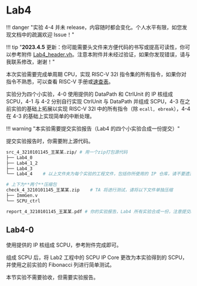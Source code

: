 # Lab4

!!! danger "实验 4-4 并未 release，内容随时都会变化。个人水平有限，如您发现文档中的疏漏欢迎 Issue！"

!!! tip "**2023.4.5** 更新：你可能需要头文件来方便代码的书写或提高可读性，你可以参考附件 [Lab4_header.vh](./attachment/Lab4_header.vh)。注意本附件并未经过验证，如果你发现错误，请与我联系修改，谢谢！"

本次实验需要完成单周期 CPU，实现 RISC-V 32I 指令集的所有指令，如果你对指令不熟悉，可以查看 RISC-V 手册或[速查表](../Other/RISC_V.md)。

实验分为四个小实验，4-0 使用提供的 DataPath 和 CtrlUnit 的 IP 核组成 SCPU，4-1 与 4-2 分别自行实现 CtrlUnit 与 DataPath 并组成 SCPU，4-3 在之前实验的基础上拓展以实现 RISC-V 32I 中的所有指令（除 `ecall, ebreak`），4-4 在 4-3 的基础上实现简单的中断处理。

!!! warning "本实验需要提交实验报告（Lab4 的四个小实验合成一份提交）"

提交实验报告时，你需要附上源代码。

```bash
src_4_3210101145_王某某.zip/ # 用一个zip打包源代码
├── Lab4_0
├── Lab4_1_2
├── Lab4_3
└── Lab4_4    # 以上文件夹为每个实验的工程文件，包括你所使用的 IP 仓库，请不要遗漏

# 上下为**两个**压缩包
check_4_3210101145_王某某.zip    # TA 将进行测试，请将以下文件单独压缩
├── ImmGen.v
└── SCPU_ctrl

report_4_3210101145_王某某.pdf # 你的实验报告，Lab4 所有实验合成一份，注意提交PDF格式
```


## Lab4-0

使用提供的 IP 核组成 SCPU，参考附件完成即可。

组成 SCPU 后，将 Lab2 工程中的 SCPU IP Core 更改为本实验得到的 SCPU，并使用之前实验的 Fibonacci 列进行简单测试。

本节实验不需要验收，但需要实验报告。